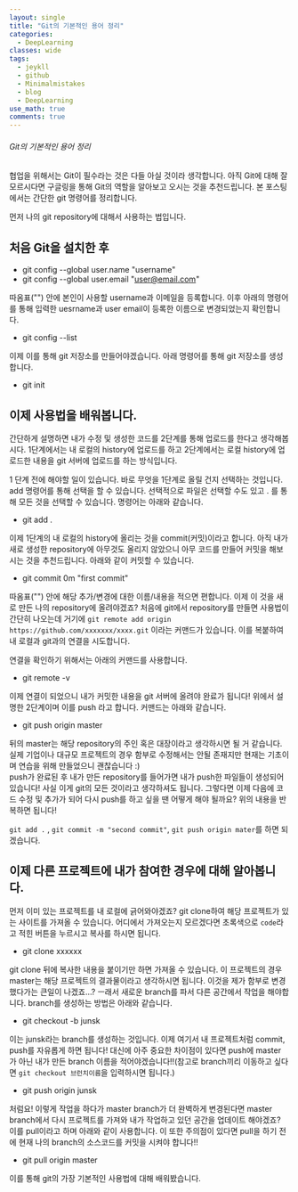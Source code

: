 ```yaml
---
layout: single
title: "Git의 기본적인 용어 정리"
categories:
  - DeepLearning
classes: wide
tags:
  - jeykll
  - github
  - Minimalmistakes
  - blog
  - DeepLearning
use_math: true
comments: true
---
```


###### Git의 기본적인 용어 정리

협업을 위해서는 Git이 필수라는 것은 다들 아실 것이라 생각합니다. 아직 Git에 대해 잘 모르시다면 구글링을 통해 Git의 역할을 알아보고 오시는 것을 추천드립니다. 본 포스팅에서는 간단한 git 명령어를 정리합니다.  

먼저 나의 git repository에 대해서 사용하는 법입니다.

## 처음 Git을 설치한 후    
- git config --global user.name "username"  
- git config --global user.email "user@email.com"  

따옴표("") 안에 본인이 사용할 username과 이메일을 등록합니다. 이후 아래의 명령어를 통해 입력한 uesrname과 user email이 등록한 이름으로 변경되었는지 확인합니다.  

- git config --list  

이제 이를 통해 git 저장소를 만들어야겠습니다. 아래 명령어를 통해 git  저장소를 생성합니다.  

- git init  


## 이제 사용법을 배워봅니다.  

간단하게 설명하면 내가 수정 및 생성한 코드를 2단계를 통해 업로드를 한다고 생각해봅시다. 1단계에서는 내 로컬의 history에 업로드를 하고 2단계에서는 로컬 history에 업로드한 내용을 git 서버에 업로드를 하는 방식입니다.

1 단계 전에 해야할 일이 있습니다. 바로 무엇을 1단계로 올릴 건지 선택하는 것입니다. add 명령어를 통해 선택을 할 수 있습니다. 선택적으로 파일은 선택할 수도 있고 . 를 통해 모든 것을 선택할 수 있습니다. 명령어는 아래와 같습니다.  

- git add .

이제 1단계의 내 로컬의 history에 올리는 것을 commit(커밋)이라고 합니다. 아직 내가 새로 생성한 repository에 아무것도 올리지 않았으니 아무 코드를 만들어 커밋을 해보시는 것을 추천드립니다. 아래와 같이 커밋할 수 있습니다.  

- git commit 0m "first commit"  

따옴표("") 안에 해당 추가/변경에 대한 이름/내용을 적으면 편합니다. 이제 이 것을 새로 만든 나의 repository에 올려야겠죠? 처음에 git에서 repository를 만들면 사용법이 간단히 나오는데 거기에 `git remote add origin https://github.com/xxxxxxx/xxxx.git` 이라는 커맨드가 있습니다. 이를 복붙하여 내 로컬과 git과의 연결을 시도합니다.  

연결을 확인하기 위해서는 아래의 커맨드를 사용합니다.  
- git remote -v  

이제 연결이 되었으니 내가 커밋한 내용을 git 서버에 올려야 완료가 됩니다! 위에서 설명한 2단계이며 이를 push 라고 합니다. 커맨드는 아래와 같습니다.  

- git push origin master  

뒤의 master는 해당 repository의 주인 혹은 대장이라고 생각하시면 될 거 같습니다. 실제 기업이나 대규모 프로젝트의 경우 함부로 수정해서는 안될 존재지만 현재는 기초이며 연습을 위해 만들었으니 괜찮습니다 :)  
push가 완료된 후 내가 만든 repository를 들어가면 내가 push한 파일들이 생성되어있습니다! 사실 이게 git의 모든 것이라고 생각하셔도 됩니다. 그렇다면 이제 다음에 코드 수정 및 추가가 되어 다시 push를 하고 싶을 땐 어떻게 해야 될까요? 위의 내용을 반복하면 됩니다!  

`git add .` , `git commit -m "second commit"`, `git push origin mater`를 하면 되겠습니다.

## 이제 다른 프로젝트에 내가 참여한 경우에 대해 알아봅니다.  

먼저 이미 있는 프로젝트를 내 로컬에 긁어와야겠죠? git clone하여 해당 프로젝트가 있는 사이트를 가져올 수 있습니다. 어디에서 가져오는지 모르겠다면 초록색으로 `code`라고 적힌 버튼을 누르시고 복사를 하시면 됩니다.  

- git clone xxxxxx   

git clone 뒤에 복사한 내용을 붙이기만 하면 가져올 수 있습니다. 이 프로젝트의 경우 master는 해당 프로젝트의 결과물이라고 생각하시면 됩니다. 이것을 제가 함부로 변경했다가는 큰일이 나겠죠...? ㅡ래서 새로운 branch를 파서 다른 공간에서 작업을 해야합니다.  branch를 생성하는 방법은 아래와 같습니다.  

- git checkout -b junsk  

이는 junsk라는 branch를 생성하는 것입니다. 이제 여기서 내 프로젝트처럼 commit, push를 자유롭게 하면 됩니다! 대신에 아주 중요한 차이점이 있다면 push에 master 가 아닌 내가 만든 branch 이름을 적어야겠습니다!!(참고로 branch끼리 이동하고 싶다면 `git checkout 브런치이름`을 입력하시면 됩니다.)

- git push origin junsk  

처럼요! 이렇게 작업을 하다가 master branch가 더 완벽하게 변경된다면 master branch에서 다시 프로젝트를 가져와 내가 작업하고 있던 공간을 업데이트 해야겠죠? 이를 pull이라고 하며 아래와 같이 사용합니다. 이 또한 주의점이 있다면 pull을 하기 전에 현재 나의 branch의 소스코드를 커밋을 시켜야 합니다!!  

- git pull origin master  

이를 통해 git의 가장 기본적인 사용법에 대해 배워봤습니다. 
